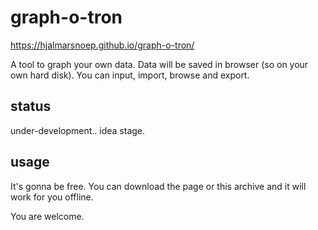 # graph-o-tron

https://hjalmarsnoep.github.io/graph-o-tron/

A tool to graph your own data.
Data will be saved in browser (so on your own hard disk). You can input, import, browse and export.

## status
under-development.. idea stage.

## usage
It's gonna be free. You can download the page or this archive and it will work for you offline.

You are welcome.

